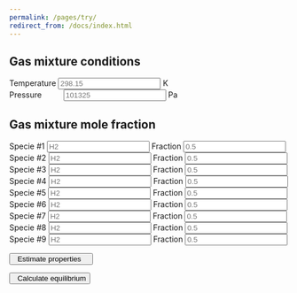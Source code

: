 ```yaml
---
permalink: /pages/try/
redirect_from: /docs/index.html
---
```



<div class="container">
    <h2 class="text-center"><b>Gas mixture conditions</b></h2>
    <div class="form-group">
            <div class="input-group">
                <span class="input-group-addon text-left" id="T-addon">Temperature</span>
                <input type="number" class="form-control text-right" placeholder="298.15" aria-describedby="T-addon" id="T" min="0">
                <span class="input-group-addon text-right" id="T-addon">K&ensp;</span>
            </div>
    </div>
    <div class="form-group">
        <div class="input-group">
            <span class="input-group-addon text-left" id="P-addon">Pressure&nbsp;&nbsp;&nbsp;&nbsp;&nbsp;&nbsp;&nbsp;&nbsp;&nbsp;</span>
            <input type="number" class="form-control text-right" placeholder="101325" aria-describedby="P-addon" id="P" min="0">
            <span class="input-group-addon text-right">Pa</span>
        </div>
    </div>
</div>

<div class="container">
    <h2 class="text-center"><b>Gas mixture mole fraction</b></h2>
    <div class="row">
        <div class="form-group">
            <div class="input-group">
                    <span class="input-group-addon text-center" id="n1-addon">Specie #1</span> 
                    <input type="text" class="form-control text-right" placeholder="H2" aria-describedby="n1-addon" id="n1">
                    <span class="input-group-addon text-center" id="x1-addon">Fraction</span> 
                    <input type="text" class="form-control text-right" placeholder="0.5" aria-describedby="x1-addon" id="x1" min="0" max="1">
            </div>
        </div>
    </div>
    <div class="row">
        <div class="form-group">
            <div class="input-group">
                    <span class="input-group-addon text-center" id="n2-addon">Specie #2</span> 
                    <input type="text" class="form-control text-right" placeholder="H2" aria-describedby="n2-addon" id="n2">
                    <span class="input-group-addon text-center" id="x2-addon">Fraction</span> 
                    <input type="text" class="form-control text-right" placeholder="0.5" aria-describedby="x2-addon" id="x2" min="0" max="1">
            </div>
        </div>
    </div>
        <div class="row">
        <div class="form-group">
            <div class="input-group">
                    <span class="input-group-addon text-center" id="n3-addon">Specie #3</span> 
                    <input type="text" class="form-control text-right" placeholder="H2" aria-describedby="n3-addon" id="n3">
                    <span class="input-group-addon text-center" id="x3-addon">Fraction</span> 
                    <input type="text" class="form-control text-right" placeholder="0.5" aria-describedby="x3-addon" id="x3" min="0" max="1">
            </div>
        </div>
    </div>
    <div class="row">
        <div class="form-group">
            <div class="input-group">
                    <span class="input-group-addon text-center" id="n4-addon">Specie #4</span> 
                    <input type="text" class="form-control text-right" placeholder="H2" aria-describedby="n4-addon" id="n4">
                    <span class="input-group-addon text-center" id="x4-addon">Fraction</span> 
                    <input type="text" class="form-control text-right" placeholder="0.5" aria-describedby="x4-addon" id="x4" min="0" max="1">
            </div>
        </div>
    </div>
    <div class="row">
        <div class="form-group">
            <div class="input-group">
                    <span class="input-group-addon text-center" id="n5-addon">Specie #5</span> 
                    <input type="text" class="form-control text-right" placeholder="H2" aria-describedby="n5-addon" id="n5">
                    <span class="input-group-addon text-center" id="x5-addon">Fraction</span> 
                    <input type="text" class="form-control text-right" placeholder="0.5" aria-describedby="x5-addon" id="x5" min="0" max="1">
            </div>
        </div>
    </div>
    <div class="row">
        <div class="form-group">
            <div class="input-group">
                    <span class="input-group-addon text-center" id="n6-addon">Specie #6</span> 
                    <input type="text" class="form-control text-right" placeholder="H2" aria-describedby="n6-addon" id="n6">
                    <span class="input-group-addon text-center" id="x6-addon">Fraction</span> 
                    <input type="text" class="form-control text-right" placeholder="0.5" aria-describedby="x6-addon" id="x6" min="0" max="1">
            </div>
        </div>
    </div>
    <div class="row">
        <div class="form-group">
            <div class="input-group">
                    <span class="input-group-addon text-center" id="n7-addon">Specie #7</span> 
                    <input type="text" class="form-control text-right" placeholder="H2" aria-describedby="n7-addon" id="n7">
                    <span class="input-group-addon text-center" id="x7-addon">Fraction</span> 
                    <input type="text" class="form-control text-right" placeholder="0.5" aria-describedby="x7-addon" id="x7" min="0" max="1">
            </div>
        </div>
    </div>
    <div class="row">
        <div class="form-group">
            <div class="input-group">
                    <span class="input-group-addon text-center" id="n8-addon">Specie #8</span> 
                    <input type="text" class="form-control text-right" placeholder="H2" aria-describedby="n8-addon" id="n8">
                    <span class="input-group-addon text-center" id="x8-addon">Fraction</span> 
                    <input type="text" class="form-control text-right" placeholder="0.5" aria-describedby="x8-addon" id="x8" min="0" max="1">
            </div>
        </div>
    </div>
    <div class="row">
        <div class="form-group">
            <div class="input-group">
                    <span class="input-group-addon text-center" id="n9-addon">Specie #9</span> 
                    <input type="text" class="form-control text-right" placeholder="H2" aria-describedby="n9-addon" id="n9">
                    <span class="input-group-addon text-center" id="x9-addon">Fraction</span> 
                    <input type="text" class="form-control text-right" placeholder="0.5" aria-describedby="x9-addon" id="x9" min="0" max="1">
            </div>
        </div>
    </div>
</div>

<div class="container">
    <div class = "col-md-6 text-center">
        <p class="text-center"><button class="btn btn-primary btn-lg"><i class="fa fa-rocket" aria-hidden="true"></i>&ensp;Estimate properties&ensp;&ensp;</button></p>
    </div>
    <div class = "col-md-6 text-center">
        <p class="text-center"><button class="btn btn-primary btn-lg"><i class="fa fa-spinner" aria-hidden="true"></i>&ensp;Calculate equilibrium</button></p>
    </div>
</div>

